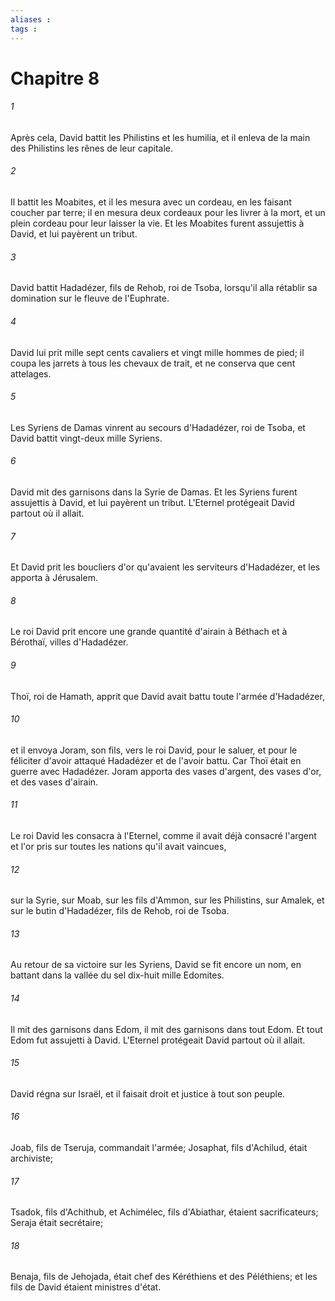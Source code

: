 ```yaml
---
aliases : 
tags : 
---
```


# Chapitre 8

###### 1
Après cela, David battit les Philistins et les humilia, et il enleva de la main des Philistins les rênes de leur capitale.
###### 2
Il battit les Moabites, et il les mesura avec un cordeau, en les faisant coucher par terre; il en mesura deux cordeaux pour les livrer à la mort, et un plein cordeau pour leur laisser la vie. Et les Moabites furent assujettis à David, et lui payèrent un tribut.
###### 3
David battit Hadadézer, fils de Rehob, roi de Tsoba, lorsqu'il alla rétablir sa domination sur le fleuve de l'Euphrate.
###### 4
David lui prit mille sept cents cavaliers et vingt mille hommes de pied; il coupa les jarrets à tous les chevaux de trait, et ne conserva que cent attelages.
###### 5
Les Syriens de Damas vinrent au secours d'Hadadézer, roi de Tsoba, et David battit vingt-deux mille Syriens.
###### 6
David mit des garnisons dans la Syrie de Damas. Et les Syriens furent assujettis à David, et lui payèrent un tribut. L'Eternel protégeait David partout où il allait.
###### 7
Et David prit les boucliers d'or qu'avaient les serviteurs d'Hadadézer, et les apporta à Jérusalem.
###### 8
Le roi David prit encore une grande quantité d'airain à Béthach et à Bérothaï, villes d'Hadadézer.
###### 9
Thoï, roi de Hamath, apprit que David avait battu toute l'armée d'Hadadézer,
###### 10
et il envoya Joram, son fils, vers le roi David, pour le saluer, et pour le féliciter d'avoir attaqué Hadadézer et de l'avoir battu. Car Thoï était en guerre avec Hadadézer. Joram apporta des vases d'argent, des vases d'or, et des vases d'airain.
###### 11
Le roi David les consacra à l'Eternel, comme il avait déjà consacré l'argent et l'or pris sur toutes les nations qu'il avait vaincues,
###### 12
sur la Syrie, sur Moab, sur les fils d'Ammon, sur les Philistins, sur Amalek, et sur le butin d'Hadadézer, fils de Rehob, roi de Tsoba.
###### 13
Au retour de sa victoire sur les Syriens, David se fit encore un nom, en battant dans la vallée du sel dix-huit mille Edomites.
###### 14
Il mit des garnisons dans Edom, il mit des garnisons dans tout Edom. Et tout Edom fut assujetti à David. L'Eternel protégeait David partout où il allait.
###### 15
David régna sur Israël, et il faisait droit et justice à tout son peuple.
###### 16
Joab, fils de Tseruja, commandait l'armée; Josaphat, fils d'Achilud, était archiviste;
###### 17
Tsadok, fils d'Achithub, et Achimélec, fils d'Abiathar, étaient sacrificateurs; Seraja était secrétaire;
###### 18
Benaja, fils de Jehojada, était chef des Kéréthiens et des Péléthiens; et les fils de David étaient ministres d'état.
